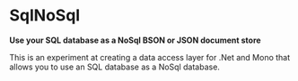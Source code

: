 SqlNoSql
========

**Use your SQL database as a NoSql BSON or JSON document store**

This is an experiment at creating a data access layer for .Net and Mono that allows you to use an SQL database as a NoSql database.
